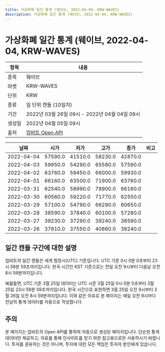 ```yaml
---
title: 가상화폐 일간 통계 (웨이브, 2022-04-04, KRW-WAVES)
description: 가상화폐 일간 통계 (웨이브, 2022-04-04, KRW-WAVES)
---
```



가상화폐 일간 통계 (웨이브, 2022-04-04, KRW-WAVES)
===

|항목|내용|
|--|--|
|종목|웨이브|
|마켓|KRW-WAVES|
|단위|KRW|
|종류|일 단위 캔들 (10일치)|
|기간|2022년 03월 26일 09시 - 2022년 04월 04일 09시|
|생성일|2022년 04월 05일 09시|
|출처|[업비트 Open API](https://docs.upbit.com)|


|날짜|시가|저가|고가|종가|비고|
|--|--|--|--|--|--|
|2022-04-04|57590.0|41510.0|58230.0|42870.0|    |
|2022-04-03|59950.0|54290.0|65580.0|57590.0|    |
|2022-04-02|63760.0|59450.0|66000.0|59930.0|    |
|2022-04-01|66160.0|63500.0|71900.0|63760.0|    |
|2022-03-31|62540.0|58990.0|78900.0|66160.0|    |
|2022-03-30|60560.0|59220.0|71770.0|62550.0|    |
|2022-03-29|57100.0|54790.0|66290.0|60650.0|    |
|2022-03-28|38590.0|37840.0|60100.0|57280.0|    |
|2022-03-27|39230.0|37290.0|39240.0|38590.0|    |
|2022-03-26|37810.0|37550.0|40860.0|39240.0|    |


일간 캔들 구간에 대한 설명
---


업비트의 일간 캔들은 세계 협정시(UTC) 기준입니다. 
UTC 기준 0시 0분 0초부터 23시 59분 59초까지입니다. 
한국 시간인 KST 기준으로는 전일 오전 9시부터 다음날 오전 8시 59분까지입니다. 


예를들면, UTC 기준 3월 25일 데이터는 UTC 시준 3월 25일 0시 0분 0초부터 3월 25일 23시 59분 59초까지입니다. 
한국 시간으로 표현하면 3월 25일 오전 9시부터 3월 26일 오전 8시 59분까지입니다. 
이와 같은 이유로 본 페이지는 매일 오전 9시마다 전날의 통계 데이터를 자동으로 작성합니다. 


주의
---


본 페이지는 업비트의 Open API를 통하여 자동으로 생성된 페이지입니다. 
단순한 통계 데이터만 제공하고, 자료를 통해 인사이트를 얻기 위한 참고용으로만 사용하시기 바랍니다. 
투자를 권유하는 것은 아니며, 투자에 대한 모든 책임은 투자자 본인에게 있습니다. 
